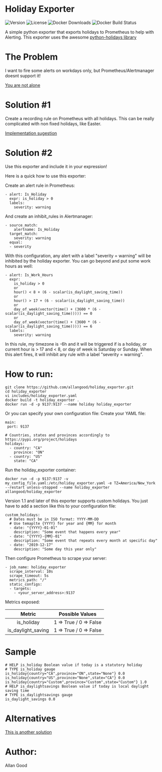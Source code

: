 # Holiday Exporter
![Version](https://img.shields.io/github/v/tag/allangood/holiday_exporter?label=version&sort=semver&style=flat-square)
![License](https://img.shields.io/github/license/allangood/holiday_exporter?style=flat-square)
![Docker Downloads](https://img.shields.io/docker/pulls/allangood/holiday_exporter?logo=docker&style=flat-square)
![Docker Build Status](https://img.shields.io/docker/cloud/build/allangood/holiday_exporter?logo=docker&style=flat-square)

A simple python exporter that exports holidays to Prometheus to help with Alerting.
This exporter uses the awesome [python-holidays library](https://pypi.org/project/holidays/)

# The Problem
I want to fire some alerts on workdays only, but Prometheus/Alertmanager doesnt support it!

[You are not alone](https://github.com/prometheus/alertmanager/issues/876)

# Solution #1
Create a recording rule on Prometheus with all holidays.
This can be really complicated with non fixed holidays, like Easter.

[Implementation sugestion](https://gist.github.com/roidelapluie/8c67e9c8fb18b310a4a90cb92a23056b)

# Solution #2
Use this exporter and include it in your expression!

Here is a quick how to use this exporter:

Create an alert rule in Prometheus:
```
- alert: Is_Holiday
  expr: is_holiday > 0
  labels:
    severity: warning
```

And create an inhibit_rules in Alertmanager:
```
- source_match:
    alertname: Is_Holiday
  target_match:
    severity: warning
  equal:
  - severity
```

With this configuration, any alert with a label "severity = warning" will be inhibited by the holiday exporter.
You can go beyond and put some work hours as well:
```
- alert: Is_Work_Hours
  expr:
    is_holiday > 0
    or
    hour() < 8 + (6 - scalar(is_daylight_saving_time))
    or
    hour() > 17 + (6 - scalar(is_daylight_saving_time))
    or
    day_of_week(vector(time() + (3600 * (6 - scalar(is_daylight_saving_time))))) == 0
    or
    day_of_week(vector(time() + (3600 * (6 - scalar(is_daylight_saving_time))))) == 6
  labels:
    severity: warning
```
In this rule, my timezone is -6h and it will be triggered if is a holiday, or current hour is > 17 and < 8, or day of week is Saturday or Sunday.
When this alert fires, it will inhibit any rule with a label "severity = warning".

# How to run:
```
git clone https://github.com/allangood/holiday_exporter.git
cd holiday_exporter
vi includes/holiday_exporter.yaml
docker build -t holiday_exporter .
docker run -d -p 9137:9137 --name holiday holiday_exporter
```
Or you can specify your own configuration file:
Create your YAML file:
```
main:
 port: 9137

# Countries, states and provinces accordingly to https://pypi.org/project/holidays
holidays:
  - country: "CA"
    province: "ON"
  - country: "US"
    state: "CA"
```
Run the holiday_exporter container:
```
docker run -d -p 9137:9137 -v my_config_file.yaml:/etc/holiday_exporter.yaml -e TZ=America/New_York --restart unless-stopped --name holiday_exporter allangood/holiday_exporter
```

Version 1.1 and later of this exporter supports custom holidays.
You just have to add a section like this to your configuration file:
```
custom_holidays:
  # Dates must be in ISO format: YYYY-MM-DD
  # Use temaplte {YYYY} for year and {MM} for month
  - date: "{YYYY}-01-01"
    description: "Some event that happens every year"
  - date: "{YYYY}-{MM}-01"
    description: "Some event that repeats every month at specific day"
  - date: "2019-12-17"
    description: "Some day this year only"
```

Then configure Prometheus to scrape your server:
```
- job_name: holiday_exporter
  scrape_interval: 10s
  scrape_timeout: 5s
  metrics_path: "/"
  static_configs:
  - targets:
    - <your_server_address>:9137
```

Metrics exposed:

|       Metric       |        Possible Values       |
|:------------------:|:----------------------------:|
|     is_holiday     | 1 =&gt; True / 0 =&gt; False |
| is_daylight_saving | 1 =&gt; True / 0 =&gt; False |

# Sample
```
# HELP is_holiday Boolean value if today is a statutory holiday
# TYPE is_holiday gauge
is_holiday{country="CA",province="ON",state="None"} 0.0
is_holiday{country="US",province="None",state="CA"} 0.0
is_holiday{country="Custom",province="Custom",state="Custom"} 1.0
# HELP is_daylightsavings Boolean value if today is local daylight saving time
# TYPE is_daylightsavings gauge
is_daylight_savings 0.0
```

# Alternatives
[This is another solution](https://github.com/OneMainF/time-range-exporter)

# Author:
 Allan Good

